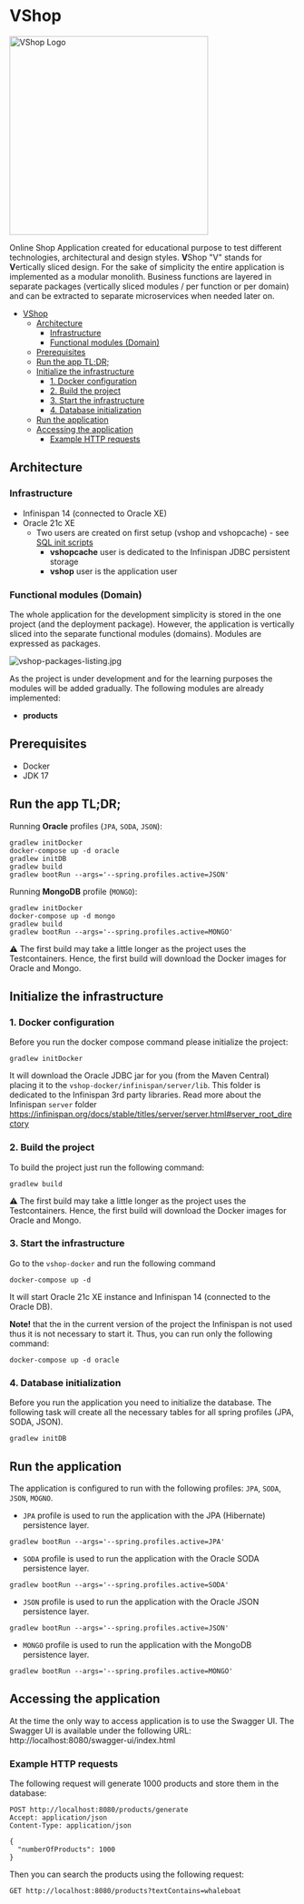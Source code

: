 # VShop

<img height="350" src="./docs/images/vshop-logo.jpg" title="VShop Logo" width="350"/>

Online Shop Application created for educational purpose to test different technologies, architectural and design styles.
**V**Shop "V" stands for **V**ertically sliced design. For the sake of simplicity the entire application is implemented 
as a modular monolith. Business functions are layered in separate packages (vertically sliced modules / per function or 
per domain) and can be extracted to separate microservices when needed later on.

<!-- TOC -->
* [VShop](#vshop)
  * [Architecture](#architecture)
    * [Infrastructure](#infrastructure)
    * [Functional modules (Domain)](#functional-modules-domain)
  * [Prerequisites](#prerequisites)
  * [Run the app TL;DR;](#run-the-app-tldr)
  * [Initialize the infrastructure](#initialize-the-infrastructure)
    * [1. Docker configuration](#1-docker-configuration)
    * [2. Build the project](#2-build-the-project)
    * [3. Start the infrastructure](#3-start-the-infrastructure)
    * [4. Database initialization](#4-database-initialization)
  * [Run the application](#run-the-application)
  * [Accessing the application](#accessing-the-application)
    * [Example HTTP requests](#example-http-requests)
<!-- TOC -->

## Architecture

### Infrastructure

- Infinispan 14 (connected to Oracle XE)
- Oracle 21c XE
    - Two users are created on first setup (vshop and vshopcache) -
      see [SQL init scripts](./vshop-docker/oracle/scripts/setup)
        - **vshopcache** user is dedicated to the Infinispan JDBC persistent storage
        - **vshop** user is the application user

### Functional modules (Domain)

The whole application for the development simplicity is stored in the one project (and the deployment package). However,
the application is vertically sliced into the separate functional modules (domains). Modules are expressed as packages.

![vshop-packages-listing.jpg](docs/images/vshop-packages-listing.jpg)

As the project is under development and for the learning purposes the modules will be added gradually. The following
modules are already implemented:

- **products**

## Prerequisites

- Docker
- JDK 17

## Run the app TL;DR;

Running **Oracle** profiles (`JPA`, `SODA`, `JSON`):

```shell
gradlew initDocker
docker-compose up -d oracle
gradlew initDB
gradlew build
gradlew bootRun --args='--spring.profiles.active=JSON'
```

Running **MongoDB** profile (`MONGO`):

```shell
gradlew initDocker
docker-compose up -d mongo
gradlew build
gradlew bootRun --args='--spring.profiles.active=MONGO'
```
⚠️ The first build may take a little longer as the project uses the Testcontainers. Hence, the first build will download
the Docker images for Oracle and Mongo.

## Initialize the infrastructure

### 1. Docker configuration

Before you run the docker compose command please initialize the project:

```shell
gradlew initDocker
```

It will download the Oracle JDBC jar for you (from the Maven Central) placing it to
the `vshop-docker/infinispan/server/lib`. This folder is dedicated to the Infinispan 3rd party libraries. Read more
about the Infinispan `server`
folder https://infinispan.org/docs/stable/titles/server/server.html#server_root_directory

### 2. Build the project

To build the project just run the following command:

```shell
gradlew build
```
⚠️ The first build may take a little longer as the project uses the Testcontainers. Hence, the first build will download
the Docker images for Oracle and Mongo.

### 3. Start the infrastructure

Go to the `vshop-docker` and run the following command

```shell
docker-compose up -d
```

It will start Oracle 21c XE instance and Infinispan 14 (connected to the Oracle DB).

**Note!** that the in the current version of the project the Infinispan is not used thus it is not necessary to start
it. Thus, you can run only the following command:

```shell
docker-compose up -d oracle
```

### 4. Database initialization

Before you run the application you need to initialize the database. The following task will create all the necessary
tables for all spring profiles (JPA, SODA, JSON).

```shell
gradlew initDB
```

## Run the application

The application is configured to run with the following profiles: `JPA`, `SODA`, `JSON`, `MOGNO`.

- `JPA` profile is used to run the application with the JPA (Hibernate) persistence layer.

```shell
gradlew bootRun --args='--spring.profiles.active=JPA'
```

- `SODA` profile is used to run the application with the Oracle SODA persistence layer.

 ```shell
gradlew bootRun --args='--spring.profiles.active=SODA'
```

- `JSON` profile is used to run the application with the Oracle JSON persistence layer.

```shell
gradlew bootRun --args='--spring.profiles.active=JSON'
```

- `MONGO` profile is used to run the application with the MongoDB persistence layer.

```shell
gradlew bootRun --args='--spring.profiles.active=MONGO'
```

## Accessing the application

At the time the only way to access application is to use the Swagger UI. The Swagger UI is available under the following
URL: http://localhost:8080/swagger-ui/index.html

### Example HTTP requests

The following request will generate 1000 products and store them in the database:

```http request
POST http://localhost:8080/products/generate
Accept: application/json
Content-Type: application/json

{
  "numberOfProducts": 1000
}
```

Then you can search the products using the following request:

```http request
GET http://localhost:8080/products?textContains=whaleboat
```